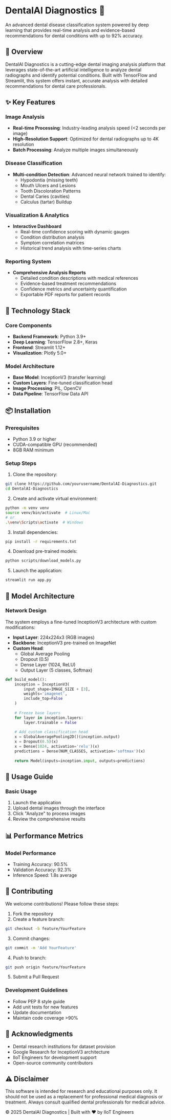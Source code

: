 # DentalAI Diagnostics 🦷

An advanced dental disease classification system powered by deep learning that provides real-time analysis and evidence-based recommendations for dental conditions with up to 92% accuracy.

## 🎯 Overview

DentalAI Diagnostics is a cutting-edge dental imaging analysis platform that leverages state-of-the-art artificial intelligence to analyze dental radiographs and identify potential conditions. Built with TensorFlow and Streamlit, this system offers instant, accurate analysis with detailed recommendations for dental care professionals.

## ✨ Key Features

### Image Analysis
* **Real-time Processing**: Industry-leading analysis speed (<2 seconds per image)
* **High-Resolution Support**: Optimized for dental radiographs up to 4K resolution
* **Batch Processing**: Analyze multiple images simultaneously

### Disease Classification
* **Multi-condition Detection**: Advanced neural network trained to identify:
  * Hypodontia (missing teeth)
  * Mouth Ulcers and Lesions
  * Tooth Discoloration Patterns
  * Dental Caries (cavities)
  * Calculus (tartar) Buildup

### Visualization & Analytics
* **Interactive Dashboard**
  * Real-time confidence scoring with dynamic gauges
  * Condition distribution analysis
  * Symptom correlation matrices
  * Historical trend analysis with time-series charts

### Reporting System
* **Comprehensive Analysis Reports**
  * Detailed condition descriptions with medical references
  * Evidence-based treatment recommendations
  * Confidence metrics and uncertainty quantification
  * Exportable PDF reports for patient records

## 🧐 Technology Stack

### Core Components
* **Backend Framework**: Python 3.9+
* **Deep Learning**: TensorFlow 2.8+, Keras
* **Frontend**: Streamlit 1.12+
* **Visualization**: Plotly 5.0+

### Model Architecture
* **Base Model**: InceptionV3 (transfer learning)
* **Custom Layers**: Fine-tuned classification head
* **Image Processing**: PIL, OpenCV
* **Data Pipeline**: TensorFlow Data API

## 📦 Installation

### Prerequisites
* Python 3.9 or higher
* CUDA-compatible GPU (recommended)
* 8GB RAM minimum

### Setup Steps

1. Clone the repository:
```bash
git clone https://github.com/yourusername/DentalAI-Diagnostics.git
cd DentalAI-Diagnostics
```

2. Create and activate virtual environment:
```bash
python -m venv venv
source venv/bin/activate  # Linux/Mac
# or
.\venv\Scripts\activate  # Windows
```

3. Install dependencies:
```bash
pip install -r requirements.txt
```

4. Download pre-trained models:
```bash
python scripts/download_models.py
```

5. Launch the application:
```bash
streamlit run app.py
```

## 🧠 Model Architecture

### Network Design
The system employs a fine-tuned InceptionV3 architecture with custom modifications:

* **Input Layer**: 224x224x3 (RGB images)
* **Backbone**: InceptionV3 pre-trained on ImageNet
* **Custom Head**:
  * Global Average Pooling
  * Dropout (0.5)
  * Dense Layer (1024, ReLU)
  * Output Layer (5 classes, Softmax)

```python
def build_model():
    inception = InceptionV3(
        input_shape=IMAGE_SIZE + [3],
        weights='imagenet',
        include_top=False
    )
    
    # Freeze base layers
    for layer in inception.layers:
        layer.trainable = False
    
    # Add custom classification head
    x = GlobalAveragePooling2D()(inception.output)
    x = Dropout(0.5)(x)
    x = Dense(1024, activation='relu')(x)
    predictions = Dense(NUM_CLASSES, activation='softmax')(x)
    
    return Model(inputs=inception.input, outputs=predictions)
```

## 🚀 Usage Guide

### Basic Usage
1. Launch the application
2. Upload dental images through the interface
3. Click "Analyze" to process images
4. Review the comprehensive results

## 📊 Performance Metrics

### Model Performance
* Training Accuracy: 90.5%
* Validation Accuracy: 92.3%
* Inference Speed: 1.8s average

## 🤝 Contributing

We welcome contributions! Please follow these steps:

1. Fork the repository
2. Create a feature branch:
```bash
git checkout -b feature/YourFeature
```
3. Commit changes:
```bash
git commit -m 'Add YourFeature'
```
4. Push to branch:
```bash
git push origin feature/YourFeature
```
5. Submit a Pull Request

### Development Guidelines
* Follow PEP 8 style guide
* Add unit tests for new features
* Update documentation
* Maintain code coverage >90%

## 👏 Acknowledgments

* Dental research institutions for dataset provision
* Google Research for InceptionV3 architecture
* IIoT Engineers for development support
* Open-source community contributors

## ⚠️ Disclaimer

This software is intended for research and educational purposes only. It should not be used as a replacement for professional medical diagnosis or treatment. Always consult qualified dental professionals for medical advice.

© 2025 DentalAI Diagnostics | Built with ❤️ by IIoT Engineers
